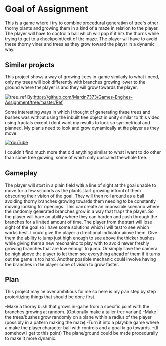 # Goal of Assignment
This is a game where i try to combine procedural generation of tree's other thorny plants and growing them in a kind of a maze in relation to the player. The player will have to control a ball which will pop if it hits the thorns while trying to get to a checkpoint/exit of the maze. The player will have to avoid these thorny vines and trees as they grow toward the player in a dynamic way.

## Similar projects
This project shows a way of growing trees in-game similarly to what i need, only my trees will look differently with branches growing lower to the ground where the player is and they will grow towards the player.

![tree_ref](https://raw.githubusercontent.com/Marcin7373/Games-Engines-Assignment/tree/master/Ref/tree_ref.gif?raw=true)
By:https://github.com/Marcin7373/Games-Engines-Assignment/tree/master/Ref

Some interesting ways in which i thought of generating these trees and bushes was without using the inbuilt tree object in unity similar to this video using fractals except i dont want my results to look so symmetrical and planned. My plants need to look and grow dynamically at the player as they move.

[![YouTube](https://img.youtube.com/watch?v=VXegg-HGT0s/0.jpg)](https://www.youtube.com/watch?v=VXegg-HGT0s)

I couldn't find much more that did anything similar to what i want to do other than some tree growing, some of which only upscaled the whole tree.

## Gameplay
The player will start in a plain field with a line of sight at the goal unable to move for a few seconds as the plants start growing infront of them obscuring their vision of the goal. They will then roll around as a ball avoiding thorny branches growing towards them needing to be constantly moving looking for openings. This can create an impossible scenario where the randomly generated branches grow in a way that traps the player. So the player will have an ability where they can harden and push through the branches for a limited amount of time. 
The player from the start will lose sight of the goal so i have some solutions which i will test to see which works best. I could give the player a directional indicator above them. Give them the ability to jump just high enough to see above the thicker bushes while giving them a new mechaninc to play with to avoid newer freshly growing branches that are low enough to jump. Or simply have the camera be high above the player to let them see everything ahead of them if it turns out the game is too hard.
Another possible mechanic could involve having the branches in the player cone of vision to grow faster.

## Plan
This project may be over ambitious for me so here is my plan step by step proioritizing things that should be done first.

-Make a thorny bush that grows in-game from a specific point with the branches growing at random. (Optionally make a taller tree variant)
-Make the trees/bushes grow randomly on a plane within a radius of the player (possibly in a pattern making the maze)
-Turn it into a playable game where a make the player character ball with controls and a goal to go towards.
-(If somehow i get to this point) The plane/ground could be made procedurally to make it more dynamic.
